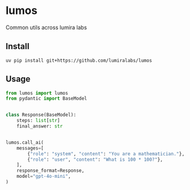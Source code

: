 # lumos
Common utils across lumira labs

## Install
```
uv pip install git+https://github.com/lumiralabs/lumos
```


## Usage
```python
from lumos import lumos
from pydantic import BaseModel


class Response(BaseModel):
    steps: list[str]
    final_answer: str


lumos.call_ai(
    messages=[
        {"role": "system", "content": "You are a mathematician."},
        {"role": "user", "content": "What is 100 * 100?"},
    ],
    response_format=Response,
    model="gpt-4o-mini",
)
```
